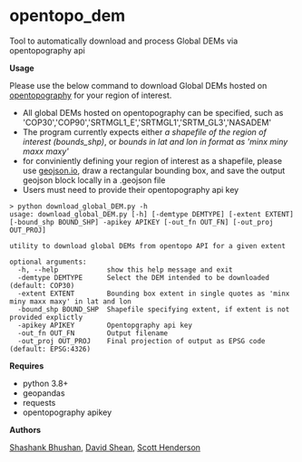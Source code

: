 # opentopo_dem
Tool to automatically download and process Global DEMs via opentopography api


**Usage**

Please use the below command to download Global DEMs hosted on [opentopography](https://portal.opentopography.org/datasets?minX=-144.3169420909554&minY=63.0617743330481&maxX=-144.2537592884724&maxY=63.09891026182693&group=global) for your region of interest.
- All global DEMs hosted on opentopography can be specified, such as 'COP30','COP90','SRTMGL1_E','SRTMGL1','SRTM_GL3','NASADEM'
- The program currently expects either *a shapefile of the region of interest (bounds_shp)*, or *bounds in lat and lon in format as  'minx miny maxx maxy'*
- for conviniently defining your region of interest as a shapefile, please use [geojson.io](https://geojson.io/), draw a rectangular bounding box, and save the output geojson block locally in a .geojson file
- Users must need to provide their opentopography api key
```console
> python download_global_DEM.py -h
usage: download_global_DEM.py [-h] [-demtype DEMTYPE] [-extent EXTENT] [-bound_shp BOUND_SHP] -apikey APIKEY [-out_fn OUT_FN] [-out_proj OUT_PROJ]

utility to download global DEMs from opentopo API for a given extent

optional arguments:
  -h, --help            show this help message and exit
  -demtype DEMTYPE      Select the DEM intended to be downloaded (default: COP30)
  -extent EXTENT        Bounding box extent in single quotes as 'minx miny maxx maxy' in lat and lon
  -bound_shp BOUND_SHP  Shapefile specifying extent, if extent is not provided explictly
  -apikey APIKEY        Opentopgraphy api key
  -out_fn OUT_FN        Output filename
  -out_proj OUT_PROJ    Final projection of output as EPSG code (default: EPSG:4326)
```

**Requires**
- python 3.8+
- geopandas
- requests
- opentopography apikey

**Authors**

[Shashank Bhushan](https://github.com/ShashankBice), [David Shean](https://github.com/dshean), [Scott Henderson](https://github.com/scottyhq)

